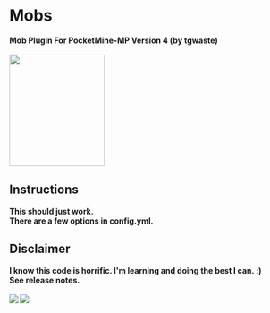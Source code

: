 # Mobs
<b>Mob Plugin For PocketMine-MP Version 4 (by tgwaste)<b>
<br />
<br />
<img src="https://github.com/tgwaste/Mobs/blob/main/icon.png" height=200 width=170>
<br />
## Instructions
This should just work.
<br />
There are a few options in config.yml.
<br />
## Disclaimer
I know this code is horrific. I'm learning and doing the best I can. :)
<br />
See release notes.
<br />
<br />
[![](https://poggit.pmmp.io/shield.state/Mobs)](https://poggit.pmmp.io/p/Mobs)
<a href="https://poggit.pmmp.io/p/Mobs"><img src="https://poggit.pmmp.io/shield.state/Mobs"></a>
